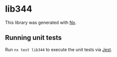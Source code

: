 # lib344

This library was generated with [Nx](https://nx.dev).


## Running unit tests

Run `nx test lib344` to execute the unit tests via [Jest](https://jestjs.io).


